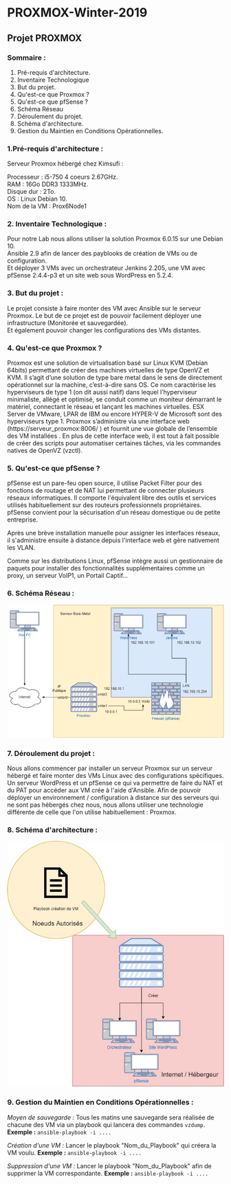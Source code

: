 # PROXMOX-Winter-2019
## Projet PROXMOX 

### Sommaire : 
 1. Pré-requis d'architecture.
 2. Inventaire Technologique
 3. But du projet.
 4. Qu'est-ce que Proxmox ?
 5. Qu'est-ce que pfSense ?
 6. Schéma Réseau
 7. Déroulement du projet.
 8. Schéma d'architecture.
 9. Gestion du Maintien en Conditions Opérationnelles. 
### 1.Pré-requis d'architecture :

Serveur Proxmox hébergé chez Kimsufi :

Processeur : i5-750 4 coeurs 2.67GHz.  
RAM : 16Go DDR3 1333MHz.  
Disque dur : 2To.  
OS : Linux Debian 10.            
Nom de la VM : Prox6Node1  

### 2. Inventaire Technologique :

Pour notre Lab nous allons utiliser la solution Proxmox 6.0.15 sur une Debian 10.  
Ansible 2.9 afin de lancer des payblooks de création de VMs ou de configuration.  
Et déployer 3 VMs avec un orchestrateur Jenkins 2.205, une VM avec pfSense 2.4.4-p3 et un site web sous WordPress en 5.2.4.  

### 3. But du projet :

Le projet consiste à faire monter des VM avec Ansible sur le serveur Proxmox. 
Le but de ce projet est de pouvoir facilement déployer une infrastructure (Monitorée et sauvegardée).  
Et également pouvoir changer les configurations des VMs distantes.

### 4. Qu'est-ce que Proxmox ?
Proxmox est une solution de virtualisation basé sur Linux KVM (Debian 64bits) permettant de créer des machines virtuelles de type OpenVZ et KVM. Il s’agit d’une solution de type bare metal dans le sens de directement opérationnel sur la machine, c’est-à-dire sans OS. Ce nom caractérise les hyperviseurs de type 1 (on dit aussi natif) dans lequel l’hyperviseur minimaliste, allégé et optimisé, se conduit comme un moniteur démarrant le matériel, connectant le réseau et lançant les machines virtuelles. ESX Server de VMware, LPAR de IBM ou encore HYPER-V de Microsoft sont des hyperviseurs type 1. Proxmox s’administre via une interface web (https://serveur_proxmox:8006/ ) et fournit une vue globale de l’ensemble des VM installées . En plus de cette interface web, il est tout à fait possible de créer des scripts pour automatiser certaines tâches, via les commandes natives de OpenVZ (vzctl).

### 5. Qu'est-ce que pfSense ?

pfSense est un pare-feu open source, il utilise Packet Filter pour des fonctions de routage et de NAT lui permettant de connecter plusieurs réseaux informatiques. Il comporte l'équivalent libre des outils et services utilisés habituellement sur des routeurs professionnels propriétaires. pfSense convient pour la sécurisation d'un réseau domestique ou de petite entreprise.

Après une brève installation manuelle pour assigner les interfaces réseaux, il s'administre ensuite à distance depuis l'interface web et gère nativement les VLAN.

Comme sur les distributions Linux, pfSense intègre aussi un gestionnaire de paquets pour installer des fonctionnalités supplémentaires comme un proxy, un serveur VoIP1, un Portail Captif...

### 6. Schéma Réseau :

![alt text](https://github.com/alexdoret33/PROXMOX-Winter-2019/blob/master/Images/Schéma%20Réseau.jpg)

### 7. Déroulement du projet :

Nous allons commencer par installer un serveur Proxmox sur un serveur hébergé et faire monter des VMs Linux avec des configurations spécifiques. Un serveur WordPress et un pfSense ce qui va permettre de faire du NAT et du PAT pour accéder aux VM crée à l'aide d'Ansible. Afin de pouvoir déployer un environnement / configuration à distance sur des serveurs qui ne sont pas hébergés chez nous, nous allons utiliser une technologie différente de celle que l'on utilise habituellement : Proxmox. 

### 8. Schéma d'architecture :
![alt text](https://github.com/alexdoret33/PROXMOX-Winter-2019/blob/master/Images/Diagramme.jpg)

### 9. Gestion du Maintien en Conditions Opérationnelles : 

*Moyen de sauvegarde :* Tous les matins une sauvegarde sera réalisée de chacune des VM via un playbook qui lancera des commandes `vzdump`.
**Exemple :** `ansible-playbook -i ....`

*Création d'une VM :* Lancer le playbook "Nom_du_Playbook" qui créera la VM voulu.
**Exemple :** `ansible-playbook -i ....`

*Suppression d'une VM :* Lancer le playbook "Nom_du_Playbook" afin de supprimer la VM correspondante. **Exemple :** `ansible-playbook -i ....`
